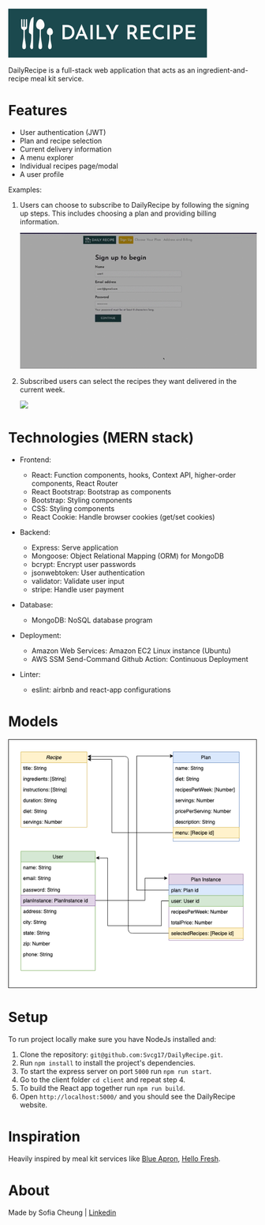 ![](./client/src/assets/logo.png)


DailyRecipe is a full-stack web application that acts as an ingredient-and-recipe meal kit service.

# Features
- User authentication (JWT)
- Plan and recipe selection
- Current delivery information
- A menu explorer
- Individual recipes page/modal
- A user profile

Examples:

1. Users can choose to subscribe to DailyRecipe by following the signing up steps. This includes choosing a plan and providing billing information.

    ![](./client/public/github/signup.gif)

2. Subscribed users can select the recipes they want delivered in the current week.

    ![](./client/public/github/select.gif)


# Technologies (MERN stack)
- Frontend:
    - React: Function components, hooks, Context API, higher-order components, React Router
    - React Bootstrap: Bootstrap as components
    - Bootstrap: Styling components
    - CSS: Styling components
    - React Cookie: Handle browser cookies (get/set cookies)

- Backend:
    - Express: Serve application
    - Mongoose: Object Relational Mapping (ORM) for MongoDB
    - bcrypt: Encrypt user passwords
    - jsonwebtoken: User authentication
    - validator: Validate user input
    - stripe: Handle user payment 

- Database:
    - MongoDB: NoSQL database program

- Deployment:
    - Amazon Web Services: Amazon EC2 Linux instance (Ubuntu)
    - AWS SSM Send-Command Github Action: Continuous Deployment

- Linter:
    - eslint: airbnb and react-app configurations


# Models
![](./client/public/github/Models.png)

# Setup
To run project locally make sure you have NodeJs installed and:
1. Clone the repository: `git@github.com:Svcg17/DailyRecipe.git`.
2. Run `npm install` to install the project's dependencies.
3. To start the express server on port `5000` run `npm run start`.
4. Go to the client folder `cd client` and repeat step 4.
5. To build the React app together run `npm run build`.
6. Open `http://localhost:5000/` and you should see the DailyRecipe website.

# Inspiration
Heavily inspired by meal kit services like [Blue Apron](https://www.blueapron.com/), [Hello Fresh](https://www.hellofresh.com/).


# About
Made by Sofia Cheung | [Linkedin](https://www.linkedin.com/in/sofiacheung/)
